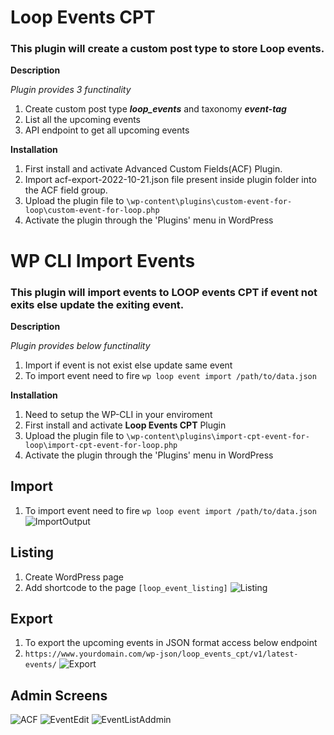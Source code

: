 # Loop Events CPT
### This plugin will create a custom post type to store Loop events.

**Description**

*Plugin provides 3 functinality*
1. Create custom post type ***loop_events*** and taxonomy ***event-tag***
1. List all the upcoming events
1. API endpoint to get all upcoming events

**Installation**
1. First install and activate Advanced Custom Fields(ACF) Plugin.
1. Import acf-export-2022-10-21.json file present inside plugin folder into the ACF field group.
1. Upload the plugin file to `\wp-content\plugins\custom-event-for-loop\custom-event-for-loop.php`
1. Activate the plugin through the 'Plugins' menu in WordPress



# WP CLI Import Events
### This plugin will import events to LOOP events CPT if event not exits else update the exiting event.

**Description**

*Plugin provides below functinality*
1. Import if event is not exist else update same event
1. To import event need to fire `wp loop event import /path/to/data.json`


**Installation**
1. Need to setup the WP-CLI in your enviroment
1. First install and activate **Loop Events CPT** Plugin
1. Upload the plugin file to `\wp-content\plugins\import-cpt-event-for-loop\import-cpt-event-for-loop.php`
1. Activate the plugin through the 'Plugins' menu in WordPress

## Import
1. To import event need to fire `wp loop event import /path/to/data.json`
![ImportOutput](https://github.com/pankajkh-07/Wordpress-Plugins/blob/main/Output/Import-output.png)

## Listing
1. Create WordPress page
1. Add shortcode to the page `[loop_event_listing]`
![Listing](https://github.com/pankajkh-07/Wordpress-Plugins/blob/main/Output/Listing.png)

## Export
1. To export the upcoming events in JSON format access below endpoint
1. `https://www.yourdomain.com/wp-json/loop_events_cpt/v1/latest-events/`
![Export](https://github.com/pankajkh-07/Wordpress-Plugins/blob/main/Output/export-output.png)

## Admin Screens
![ACF](https://github.com/pankajkh-07/Wordpress-Plugins/blob/main/Output/ACF_Field_Group.png)
![EventEdit](https://github.com/pankajkh-07/Wordpress-Plugins/blob/main/Output/admin-event-edit-screen.png)
![EventListAddmin](https://github.com/pankajkh-07/Wordpress-Plugins/blob/main/Output/admin-loop-event-list.png)
